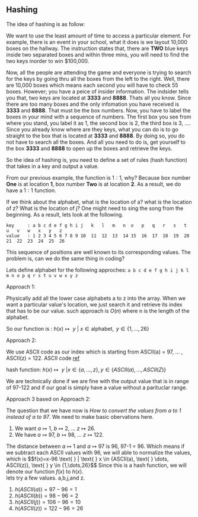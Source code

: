 ## Hashing

The idea of hashing is as follow: 

We want to use the least amount of time to access a particular element. For example, there is an event in your school, what it does is we layout 10,000 boxes on the hallway. The instruction states that, there are **TWO** blue keys inside two separated boxes and within three mins, you will need to
find the two keys inorder to win \$100,000. 


Now, all the people are attending the game and everyone is trying to search for the keys by going thru all the boxes from the left to the right. Well, there are 10,000 boxes which means each second you will have to check 55 boxes. However; you have a peice of insider information. The indsider
tells you that, two keys are located at **3333** and **8888**. Thats all you know. Since there are too many boxes and the only infomation you have received is **3333** and **8888**. That must be the box numbers. Now, you have to label the boxes in your mind with a sequence of numbers. The
first box you see from where you stand, you label it as 1, the second box is 2, the third box is 3, $\dots$. Since you already know where are they keys, what you can do is to go straight to the box that is located at **3333** and **8888**. By doing so, you do not have to search all the boxes. And
all you need to do is, get yourself to the box **3333** and **8888** to open up the boxes and retrieve the keys. 

So the idea of hashing is, you need to define a set of rules (hash function) that takes in a key and output a value. 

From our previous example, the function is $1:1$, why? Because box number **One** is at location **1**, box number **Two** is at location **2**. As a result, we do have a $1:1$ function. 

If we think about the alphabet, what is the location of a? what is the location of z? What is the location of j? One might need to sing the song from the beginning. As a result, lets look at the following.
```
key     : a b c d e f g h i j	k   l	m   n  o   p   q   r   s   t   u   v   w   x   y   z
value   : 1 2 3 4 5 6 7 8 9 10	11  12  13  14 15  16  17  18  19  20  21  22  23  24  25  26
```

This sequence of positions are well known to its corresponding values. The problem is, can we do the same thing in coding? 

Lets define alphabet for the following approches: ```a b c d e f g h i j k l m n o p q r s t u v w x y z```

Approach 1:

Physically add all the lower case alphabets a to z into the array. When we want a particular value's location, we just search it and retrieve its index that has to be our value. such approach is $O(n)$ where n is the length of the alphabet. 

So our function is : $h(x) \mapsto \text{ }  y \text{ }  | \text{ }  x \in \text{alphabet}, \text{ } y \in \{1,\dots,26\}$ 

Approach 2: 

We use ASCII code as our index which is starting from ASCII(a) = 97, ... , ASCII(z) = 122. ASCII code [ref](https://www.asciitable.com) 

hash function: $h(x) \mapsto \text{ } y \text{ } | x \in \{a, \dots ,z\}, y \in \{ASCII(a), \dots , ASCII(Z)\}$ 

We are technically done if we are fine with the output value that is in range of 97-122 and if our goal is simply have a value without a parituclar range.

Approach 3 based on Approach 2:

The question that we have now is $\textit{How to convert the values from a to 1 instead of a to 97}$. We need to make basic obervations here. 

1. We want $a\mapsto 1$, $b\mapsto 2$, ... $z \mapsto 26$. 
2. We have $a\mapsto 97$, $b\mapsto 98$, ... $z \mapsto 122$. 

The distance between $a\mapsto 1$ and $a\mapsto 97$ is 96, 97-1 = 96. Which means if we subtract each ASCII values with 96, we will able to normalize the values, which is 
$$f(x)=x-96 \text{ } | \text{ } x \in \{ASCII(a), \text{ } \dots, ASCII(z)\}, \text{ } y \in \{1,\dots,26}$$
Since this is a hash function, we will denote our function $f(x)$ to $h(x)$.  
lets try a few values. a,b,j,and z.
1. $h(ASCII(a)) = 97-96 = 1$
2. $h(ASCII(b)) = 98-96 = 2$
3. $h(ASCII(j)) = 106-96 = 10$
4. $h(ASCII(z)) = 122-96 = 26$



